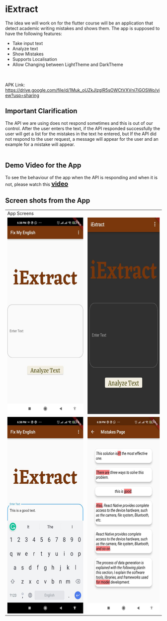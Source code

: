 # iExtract

The idea we will work on for the flutter course will be an application that detect academic writing mistakes and shows them.
The app is supposed to have the following features:
<ul>
<li>Take input text</li>
<li>Analyze text</li>
<li>Show Mistakes</li>
<li>Supports Localisation</li>
<li>Allow Changing between LightTheme and DarkTheme</li>
</ul>

<br> <br>
APK Link: https://drive.google.com/file/d/1Muk_oUZkJlzglR5sOWCtVXVni7iGOSWo/view?usp=sharing

## Important Clarification
The API we are using does not respond sometimes and this is out of our control. After the user enters the text, if the API responded successfully the user will get a list for the mistakes in the text he entered, but If the API did not respond to the user request, a message will appear for the user and an example for a mistake will appear.<br><br>


## Demo Video for the App
To see the behaviour of the app when the API is responding and when it is not, please watch this <a href="https://drive.google.com/file/d/1ZG5qzWwdV4mJ8syChYHtvy6IpPOgC0cT/view?usp=sharing" style="font-weight: bold; font-size:20px;">video</a> <br>

## Screen shots from the App

<table>
  <tr>
    <td>App Screens</td>
  </tr>
  <tr>
    <td><img src="/screenshots/photo5872711403654199572.jpg" width=300 height=630></td>
    <td><img src = "/screenshots/photo_2022-07-07_20-31-51.jpg" width=300 height=630></td>
  </tr>
  <tr>
    <td><img src="/screenshots/photo5872711403654199570.jpg" width=300 height=630></td>
    <td><img src="/screenshots/photo5872711403654199569.jpg" width=300 height=630></td>
  </tr>
 </table>
